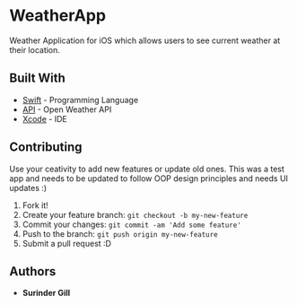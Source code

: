 # WeatherApp
Weather Application for iOS which allows users to see current weather at their location. 

## Built With

* [Swift](http://swiftdoc.org/) - Programming Language 
* [API](https://openweathermap.org/) - Open Weather API
* [Xcode](https://developer.apple.com/xcode/) - IDE


## Contributing 
Use your ceativity to add new features or update old ones. This was a test app and needs to be updated to follow OOP design principles
and needs UI updates :)

1. Fork it!
2. Create your feature branch: `git checkout -b my-new-feature`
3. Commit your changes: `git commit -am 'Add some feature'`
4. Push to the branch: `git push origin my-new-feature`
5. Submit a pull request :D

## Authors

* **Surinder Gill** 

